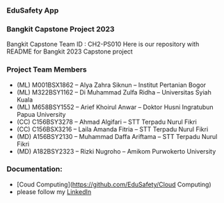 ### EduSafety App 
### Bangkit Capstone Project 2023
Bangkit Capstone Team ID : CH2-PS010
Here is our repository with README for Bangkit 2023 Capstone project

### Project Team Members
- (ML)   M001BSX1862 – Alya Zahra Siknun – Institut Pertanian Bogor 
- (ML)   M322BSY1162 – Di Muhammad Zulfa Ridha – Universitas Syiah Kuala
- (ML) M658BSY1552 – Arief Khoirul Anwar – Doktor Husni Ingratubun Papua University
- (CC)  C156BSY3278 – Ahmad Algifari  – STT Terpadu Nurul Fikri 
- (CC)  C156BSX3216 – Laila Amanda Fitria – STT Terpadu Nurul Fikri 
- (MD) A156BSY2130 – Muhammad Daffa Ariftama – STT Terpadu Nurul Fikri 
- (MD)  A182BSY2323 – Rizki Nugroho – Amikom Purwokerto University

### Documentation:
- [Coud Computing](https://github.com/EduSafety/Cloud Computing)
- please follow my [LinkedIn](https://www.linkedin.com/in/ahmad-algifari-b744521b4/) 

